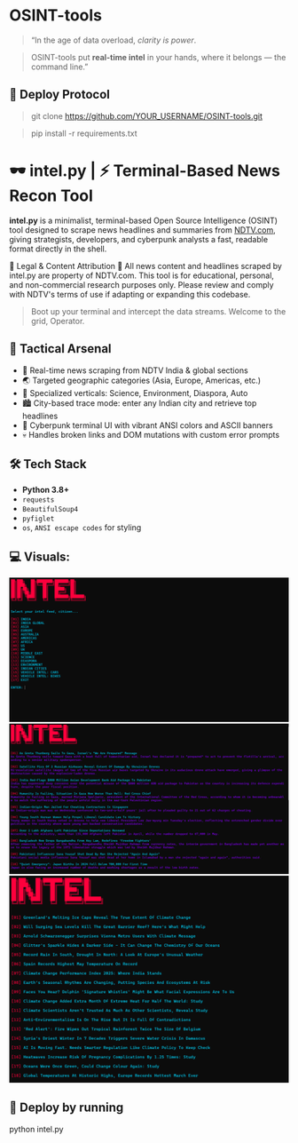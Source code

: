 # OSINT-tools

> “In the age of data overload, *clarity is power*. 

> OSINT-tools put **real-time intel** in your hands, where it belongs — the command line.”

## 🧪 Deploy Protocol 
> git clone https://github.com/YOUR_USERNAME/OSINT-tools.git

> pip install -r requirements.txt

# 🕶️ intel.py | ⚡ Terminal-Based News Recon Tool
**intel.py** is a minimalist, terminal-based Open Source Intelligence (OSINT) tool designed to scrape news headlines and summaries from [NDTV.com](https://www.ndtv.com/), giving strategists, developers, and cyberpunk analysts a fast, readable format directly in the shell.

📛 Legal & Content Attribution
🧾 All news content and headlines scraped by intel.py are property of NDTV.com.
This tool is for educational, personal, and non-commercial research purposes only.
Please review and comply with NDTV's terms of use if adapting or expanding this codebase.

> Boot up your terminal and intercept the data streams.
> Welcome to the grid, Operator.



## 🧠 Tactical Arsenal

- 🔎 Real-time news scraping from NDTV India & global sections
- 🌏 Targeted geographic categories (Asia, Europe, Americas, etc.)
- 🧬 Specialized verticals: Science, Environment, Diaspora, Auto
- 🏙️ City-based trace mode: enter any Indian city and retrieve top headlines
- 🎨 Cyberpunk terminal UI with vibrant ANSI colors and ASCII banners
- 💀 Handles broken links and DOM mutations with custom error prompts



## 🛠️ Tech Stack

- **Python 3.8+**
- `requests`
- `BeautifulSoup4`
- `pyfiglet`
- `os`, `ANSI escape codes` for styling

## 💻 Visuals:

![](visuals/intel1.png)
![](visuals/intel2.png)
![](visuals/intel3.png)

## 🧪 Deploy by running
python intel.py